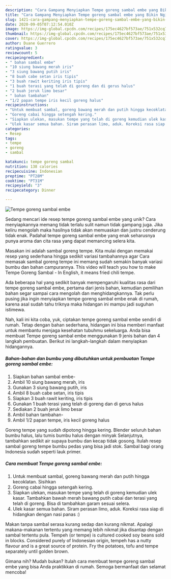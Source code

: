 ```yaml
---
description: "Cara Gampang Menyiapkan Tempe goreng sambal embe yang Bikin Ngiler"
title: "Cara Gampang Menyiapkan Tempe goreng sambal embe yang Bikin Ngiler"
slug: 1421-cara-gampang-menyiapkan-tempe-goreng-sambal-embe-yang-bikin-ngiler
date: 2020-09-05T07:12:54.010Z
image: https://img-global.cpcdn.com/recipes/175ec4627bf573ae/751x532cq70/tempe-goreng-sambal-embe-foto-resep-utama.jpg
thumbnail: https://img-global.cpcdn.com/recipes/175ec4627bf573ae/751x532cq70/tempe-goreng-sambal-embe-foto-resep-utama.jpg
cover: https://img-global.cpcdn.com/recipes/175ec4627bf573ae/751x532cq70/tempe-goreng-sambal-embe-foto-resep-utama.jpg
author: Duane Guerrero
ratingvalue: 3
reviewcount: 5
recipeingredient:
- " bahan sambal embe"
- "10 siung bawang merah iris"
- "3 siung bawang putih iris"
- "8 buah cabe setan iris tipis"
- "3 buah rawit keriting iris tipis"
- "1 buah terasi yang telah di goreng dan di gerus halus"
- "2 buah jeruk limo besar"
- " bahan tambahan"
- "1/2 papan tempe iris kecil goreng halus"
recipeinstructions:
- "Untuk membuat sambal, goreng bawang merah dan putih hingga kecoklatan. Sisihkan"
- "Goreng cabai hingga setengah kering."
- "Siapkan ulekan, masukan tempe yang telah di goreng kemudian ulek kasar. Tambahkan bawah merah bawang putih cabai dan terasi yang telah di goreng. Bisa di tambahkan garam sesuai selera."
- "Ulek kasar semua bahan. Siram perasan limo, aduk. Koreksi rasa siap di hidangkan dengan nasi panas :)"
categories:
- Resep
tags:
- tempe
- goreng
- sambal

katakunci: tempe goreng sambal 
nutrition: 138 calories
recipecuisine: Indonesian
preptime: "PT28M"
cooktime: "PT31M"
recipeyield: "3"
recipecategory: Dinner

---
```



![Tempe goreng sambal embe](https://img-global.cpcdn.com/recipes/175ec4627bf573ae/751x532cq70/tempe-goreng-sambal-embe-foto-resep-utama.jpg)

Sedang mencari ide resep tempe goreng sambal embe yang unik? Cara menyiapkannya memang tidak terlalu sulit namun tidak gampang juga. Jika keliru mengolah maka hasilnya tidak akan memuaskan dan justru cenderung tidak enak. Padahal tempe goreng sambal embe yang enak seharusnya punya aroma dan cita rasa yang dapat memancing selera kita.

Masakan ini adalah sambal goreng tempe. Kita mulai dengan memakai resep yang sederhana hingga sedikit variasi tambahannya agar Cara memasak sambal goreng tempe ini memang sudah semakin banyak variasi bumbu dan bahan campurannya. This video will teach you how to make Tempe Goreng Sambal - In English, it means fried chili tempe.

Ada beberapa hal yang sedikit banyak mempengaruhi kualitas rasa dari tempe goreng sambal embe, pertama dari jenis bahan, kemudian pemilihan bahan segar sampai cara mengolah dan menghidangkannya. Tak perlu pusing jika ingin menyiapkan tempe goreng sambal embe enak di rumah, karena asal sudah tahu triknya maka hidangan ini mampu jadi suguhan istimewa.


Nah, kali ini kita coba, yuk, ciptakan tempe goreng sambal embe sendiri di rumah. Tetap dengan bahan sederhana, hidangan ini bisa memberi manfaat untuk membantu menjaga kesehatan tubuhmu sekeluarga. Anda bisa membuat Tempe goreng sambal embe menggunakan 9 jenis bahan dan 4 langkah pembuatan. Berikut ini langkah-langkah dalam menyiapkan hidangannya.

<!--inarticleads1-->

##### Bahan-bahan dan bumbu yang dibutuhkan untuk pembuatan Tempe goreng sambal embe:

1. Siapkan  bahan sambal embe-
1. Ambil 10 siung bawang merah, iris
1. Gunakan 3 siung bawang putih, iris
1. Ambil 8 buah cabe setan, iris tipis
1. Siapkan 3 buah rawit keriting, iris tipis
1. Gunakan 1 buah terasi yang telah di goreng dan di gerus halus
1. Sediakan 2 buah jeruk limo besar
1. Ambil  bahan tambahan-
1. Ambil 1/2 papan tempe, iris kecil goreng halus


Goreng tempe yang sudah dipotong hingga kering. Blender seluruh bahan bumbu halus, lalu tumis bumbu halus dengan minyak Selanjutnya, tambahkan sedikit air supaya bumbu dan kecap tidak gosong. Itulah resep sambal goreng tempe bumbu pedas yang bisa jadi stok. Sambal bagi orang Indonesia sudah seperti lauk primer. 

<!--inarticleads2-->

##### Cara membuat Tempe goreng sambal embe:

1. Untuk membuat sambal, goreng bawang merah dan putih hingga kecoklatan. Sisihkan
1. Goreng cabai hingga setengah kering.
1. Siapkan ulekan, masukan tempe yang telah di goreng kemudian ulek kasar. Tambahkan bawah merah bawang putih cabai dan terasi yang telah di goreng. Bisa di tambahkan garam sesuai selera.
1. Ulek kasar semua bahan. Siram perasan limo, aduk. Koreksi rasa siap di hidangkan dengan nasi panas :)


Makan tanpa sambal serasa kurang sedap dan kurang nikmat. Apalagi makana-makanan tertentu yang memang lebih nikmat jika disantap dengan sambal tertentu pula. Tempeh (or tempe) is cultured cooked soy beans sold in blocks. Considered purely of Indonesian origin, tempeh has a nutty flavour and is a great source of protein. Fry the potatoes, tofu and tempe separately until golden brown. 

Gimana nih? Mudah bukan? Itulah cara membuat tempe goreng sambal embe yang bisa Anda praktikkan di rumah. Semoga bermanfaat dan selamat mencoba!
